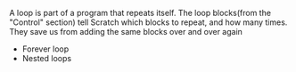 A loop is part of a program that repeats itself. The loop blocks(from the "Control" section) tell Scratch which blocks to repeat, and how many times. They save us from adding the same blocks over and over again

- Forever loop
- Nested loops
